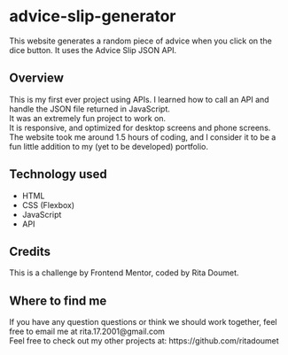 # advice-slip-generator
 This website generates a random piece of advice when you click on the dice button. It uses the Advice Slip JSON API.
 <h2>Overview</h2>
 This is my first ever project using APIs. I learned how to call an API and handle the JSON file returned in JavaScript.
 <br>It was an extremely fun project to work on.
 <br>It is responsive, and optimized for desktop screens and phone screens. 
 <br>The website took me around 1.5 hours of coding, and I consider it to be a fun little addition to my (yet to be developed) portfolio.
 <h2>Technology used</h2>
 <ul>
 <li>HTML</li>
 <li>CSS (Flexbox)</li>
 <li>JavaScript</li>
 <li>API</li>
 </ul>
 <h2>Credits</h2>
 This is a challenge by Frontend Mentor, coded by Rita Doumet.
 <h2>Where to find me</h2>
 If you have any question questions or think we should work together, feel free to email me at rita.17.2001@gmail.com<br>
 Feel free to check out my other projects at: https://github.com/ritadoumet
